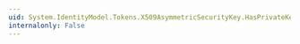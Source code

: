 ```yaml
---
uid: System.IdentityModel.Tokens.X509AsymmetricSecurityKey.HasPrivateKey
internalonly: False
---
```

